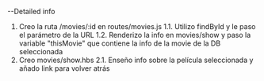 --Detailed info

1. Creo la ruta /movies/:id en routes/movies.js
   1.1. Utilizo findById y le paso el parámetro de la URL
   1.2. Renderizo la info en movies/show y paso la variable "thisMovie" que contiene la info de la movie de la DB seleccionada
2. Creo movies/show.hbs
   2.1. Enseño info sobre la película seleccionada y añado link para volver atrás
